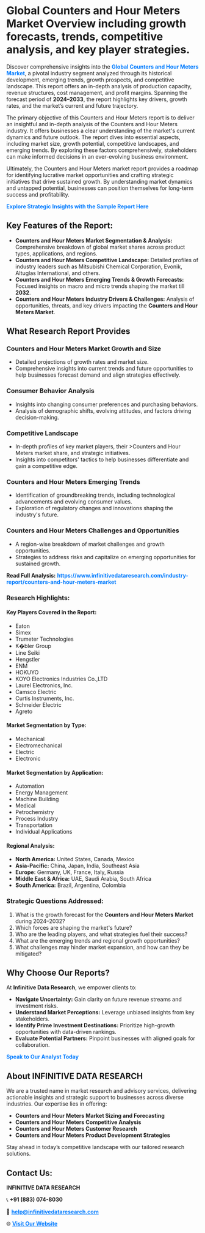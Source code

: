 <h1>Global Counters and Hour Meters Market Overview including growth forecasts, trends, competitive analysis, and key player strategies.</h1>
<p>
Discover comprehensive insights into the 
<a href="https://www.infinitivedataresearch.com/industry-report/counters-and-hour-meters-market" rel="dofollow" style="color: #007BFF; text-decoration: none;"><strong>Global Counters and Hour Meters Market</strong></a>, a pivotal industry segment analyzed through its historical development, emerging trends, growth prospects, and competitive landscape. This report offers an in-depth analysis of production capacity, revenue structures, cost management, and profit margins. Spanning the forecast period of <strong>2024–2033</strong>, the report highlights key drivers, growth rates, and the market’s current and future trajectory.
</p>
<p>
The primary objective of this Counters and Hour Meters report is to deliver an insightful and in-depth analysis of the Counters and Hour Meters industry. It offers businesses a clear understanding of the market's current dynamics and future outlook. The report dives into essential aspects, including market size, growth potential, competitive landscapes, and emerging trends. By exploring these factors comprehensively, stakeholders can make informed decisions in an ever-evolving business environment.
</p>
<p>
Ultimately, the Counters and Hour Meters market report provides a roadmap for identifying lucrative market opportunities and crafting strategic initiatives that drive sustained growth. By understanding market dynamics and untapped potential, businesses can position themselves for long-term success and profitability.
</p>
<p>
<a href="https://www.infinitivedataresearch.com/request-sample/reportId=107031" style="color: #007BFF; text-decoration: none;"><strong>Explore Strategic Insights with the Sample Report Here</strong></a>
</p>

<h2>Key Features of the Report:</h2>
<ul>
<li><strong>Counters and Hour Meters Market Segmentation & Analysis:</strong> Comprehensive breakdown of global market shares across product types, applications, and regions.</li>
<li><strong>Counters and Hour Meters Competitive Landscape:</strong> Detailed profiles of industry leaders such as Mitsubishi Chemical Corporation, Evonik, Altuglas International, and others.</li>
<li><strong>Counters and Hour Meters Emerging Trends & Growth Forecasts:</strong> Focused insights on macro and micro trends shaping the market till <strong>2032</strong>.</li>
<li><strong>Counters and Hour Meters Industry Drivers & Challenges:</strong> Analysis of opportunities, threats, and key drivers impacting the <strong>Counters and Hour Meters Market</strong>.</li>
</ul>

<h2>What Research Report Provides</h2>
<h3>Counters and Hour Meters Market Growth and Size</h3>
<ul>
<li>Detailed projections of growth rates and market size.</li>
<li>Comprehensive insights into current trends and future opportunities to help businesses forecast demand and align strategies effectively.</li>
</ul>

<h3>Consumer Behavior Analysis</h3>
<ul>
<li>Insights into changing consumer preferences and purchasing behaviors.</li>
<li>Analysis of demographic shifts, evolving attitudes, and factors driving decision-making.</li>
</ul>

<h3>Competitive Landscape</h3>
<ul>
<li>In-depth profiles of key market players, their >Counters and Hour Meters market share, and strategic initiatives.</li>
<li>Insights into competitors' tactics to help businesses differentiate and gain a competitive edge.</li>
</ul>

<h3>Counters and Hour Meters Emerging Trends</h3>
<ul>
<li>Identification of groundbreaking trends, including technological advancements and evolving consumer values.</li>
<li>Exploration of regulatory changes and innovations shaping the industry's future.</li>
</ul>

<h3>Counters and Hour Meters Challenges and Opportunities</h3>
<ul>
<li>A region-wise breakdown of market challenges and growth opportunities.</li>
<li>Strategies to address risks and capitalize on emerging opportunities for sustained growth.</li>
</ul>
<p><strong>Read Full Analysis:</strong> <a href="https://www.infinitivedataresearch.com/industry-report/counters-and-hour-meters-market" rel="dofollow" style="color: #007BFF; text-decoration: none;"><strong>https://www.infinitivedataresearch.com/industry-report/counters-and-hour-meters-market</strong></a></p>
<h3>Research Highlights:</h3>
<h4>Key Players Covered in the Report:</h4>
<ul><li>Eaton</li><li>Simex</li><li>Trumeter Technologies</li><li>K�bler Group</li><li>Line Seiki</li><li>Hengstler</li><li>ENM</li><li>HOKUYO</li><li>KOYO Electronics Industries Co.,LTD</li><li>Laurel Electronics, Inc.</li><li>Camsco Electric</li><li>Curtis Instruments, Inc.</li><li>Schneider Electric</li><li>Agreto</li></ul>
<h4>Market Segmentation by Type:</h4>
<ul><li>Mechanical</li><li>Electromechanical</li><li>Electric</li><li>Electronic</li></ul>
<h4>Market Segmentation by Application:</h4>
<ul><li>Automation</li><li>Energy Management</li><li>Machine Building</li><li>Medical</li><li>Petrochemistry</li><li>Process Industry</li><li>Transportation</li><li>Individual Applications</li></ul>

<h4>Regional Analysis:</h4>
<ul>
<li><strong>North America:</strong> United States, Canada, Mexico</li>
<li><strong>Asia-Pacific:</strong> China, Japan, India, Southeast Asia</li>
<li><strong>Europe:</strong> Germany, UK, France, Italy, Russia</li>
<li><strong>Middle East & Africa:</strong> UAE, Saudi Arabia, South Africa</li>
<li><strong>South America:</strong> Brazil, Argentina, Colombia</li>
</ul>

<h3>Strategic Questions Addressed:</h3>
<ol>
<li>What is the growth forecast for the <strong>Counters and Hour Meters Market</strong> during 2024–2032?</li>
<li>Which forces are shaping the market's future?</li>
<li>Who are the leading players, and what strategies fuel their success?</li>
<li>What are the emerging trends and regional growth opportunities?</li>
<li>What challenges may hinder market expansion, and how can they be mitigated?</li>
</ol>

<h2>Why Choose Our Reports?</h2>
<p>At <strong>Infinitive Data Research</strong>, we empower clients to:</p>
<ul>
<li><strong>Navigate Uncertainty:</strong> Gain clarity on future revenue streams and investment risks.</li>
<li><strong>Understand Market Perceptions:</strong> Leverage unbiased insights from key stakeholders.</li>
<li><strong>Identify Prime Investment Destinations:</strong> Prioritize high-growth opportunities with data-driven rankings.</li>
<li><strong>Evaluate Potential Partners:</strong> Pinpoint businesses with aligned goals for collaboration.</li>
</ul>
<p><a href="https://www.infinitivedataresearch.com/industry-report/counters-and-hour-meters-market" rel="dofollow" style="color: #007BFF; text-decoration: none;"><strong>Speak to Our Analyst Today</strong></a></p>

<h2>About INFINITIVE DATA RESEARCH</h2>
<p>We are a trusted name in market research and advisory services, delivering actionable insights and strategic support to businesses across diverse industries. Our expertise lies in offering:</p>
<ul>
<li><strong>Counters and Hour Meters Market Sizing and Forecasting</strong></li>
<li><strong>Counters and Hour Meters Competitive Analysis</strong></li>
<li><strong>Counters and Hour Meters Customer Research</strong></li>
<li><strong>Counters and Hour Meters Product Development Strategies</strong></li>
</ul>
<p>Stay ahead in today’s competitive landscape with our tailored research solutions.</p>

<h2>Contact Us:</h2>
<p><strong>INFINITIVE DATA RESEARCH</strong></p>
<p>📞 <strong>+91 (883) 074-8030</strong></p>
<p>📧 <strong><a href="mailto:help@infinitivedataresearch.com" style="color: #007BFF;">help@infinitivedataresearch.com</a></strong></p>
<p>🌐 <strong><a href="https://www.infinitivedataresearch.com" rel="dofollow" style="color: #007BFF;">Visit Our Website</a></strong></p>